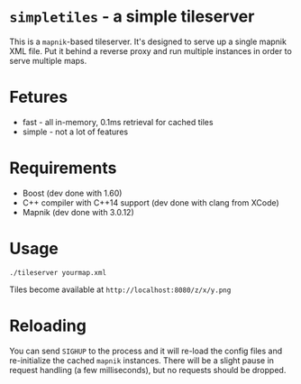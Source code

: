 # `simpletiles` - a simple tileserver

This is a `mapnik`-based tileserver.  It's designed to serve up a single mapnik XML file.
Put it behind a reverse proxy and run multiple instances in order to serve multiple maps.

# Fetures

  - fast - all in-memory, 0.1ms retrieval for cached tiles
  - simple - not a lot of features

# Requirements

  - Boost (dev done with 1.60)
  - C++ compiler with C++14 support (dev done with clang from XCode)
  - Mapnik (dev done with 3.0.12)

# Usage

`./tileserver yourmap.xml`

Tiles become available at `http://localhost:8080/z/x/y.png`

# Reloading

You can send `SIGHUP` to the process and it will re-load the config files and re-initialize
the cached `mapnik` instances.  There will be a slight pause in request handling (a few milliseconds),
but no requests should be dropped.
